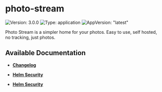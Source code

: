 # photo-stream

![Version: 3.0.0](https://img.shields.io/badge/Version-3.0.0-informational?style=flat-square) ![Type: application](https://img.shields.io/badge/Type-application-informational?style=flat-square) ![AppVersion: "latest"](https://img.shields.io/badge/AppVersion-"latest"-informational?style=flat-square)

Photo Stream is a simpler home for your photos. Easy to use, self hosted, no tracking, just photos.

## Available Documentation

- [**Changelog**](CHANGELOG)

- [**Helm Security**](container-security)

- [**Helm Security**](helm-security)

